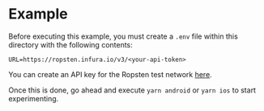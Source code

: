 # Example
Before executing this example, you must create a `.env` file within this directory with the following contents:

```
URL=https://ropsten.infura.io/v3/<your-api-token>
```

You can create an API key for the Ropsten test network [here](https://ropsten.etherscan.io/apis).

Once this is done, go ahead and execute `yarn android` or `yarn ios` to start experimenting.
